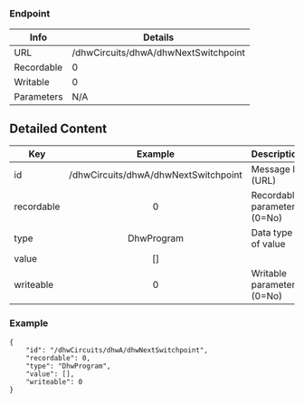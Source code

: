 # 



### Endpoint

| Info  | Details |
| ------------- | ------------- |
| URL   | /dhwCircuits/dhwA/dhwNextSwitchpoint   |
| Recordable   | 0   |
| Writable   | 0   |
| Parameters  | N/A  |

## Detailed Content

|  Key  | Example | Description |
| ------------- | :------: | ------------------------------ |
|  id | /dhwCircuits/dhwA/dhwNextSwitchpoint | Message ID (URL) |
|  recordable | 0 | Recordable parameter (0=No) |
|  type | DhwProgram | Data type of value |
|  value | [] |  |
|  writeable | 0 | Writable parameter (0=No) |

### Example
```
{
    "id": "/dhwCircuits/dhwA/dhwNextSwitchpoint",
    "recordable": 0,
    "type": "DhwProgram",
    "value": [],
    "writeable": 0
}
```
